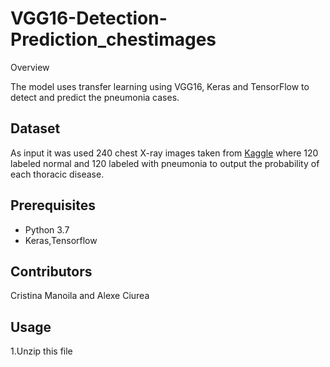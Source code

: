 # VGG16-Detection-Prediction_chestimages

Overview

The model uses transfer learning using VGG16, Keras and TensorFlow to detect and predict the pneumonia cases.

## Dataset

As input it was used 240 chest X-ray images taken from [Kaggle](https://www.kaggle.com/paultimothymooney/chest-xray-pneumonia) where 120 labeled normal and 120 labeled with pneumonia to output the probability of each thoracic disease.


## Prerequisites

- Python 3.7
- Keras,Tensorflow


## Contributors
Cristina Manoila and Alexe Ciurea

## Usage
1.Unzip this file


